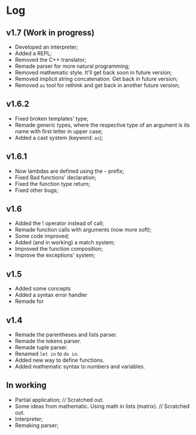 Log
===

v1.7 (Work in progress)
-----------------------
+ Developed an interpreter;
+ Added a REPL;
+ Removed the C++ translator;
+ Remade parser for more natural programming;
+ Removed mathematic style. It'll get back soon in future version;
+ Removed implicit string concatenation. Get back in future version;
+ Removed ``as`` tool for rethink and get back in another future version;

v1.6.2
------
+ Fixed broken templates' type;
+ Remade generic types, where the respective type of an argument is its name with first letter in upper case;
+ Added a cast system (keyword: ``as``);
 
v1.6.1
------
+ Now lambdas are defined using the ``~`` prefix;
+ Fixed Bad functions' declaration;
+ Fixed the function type return;
+ Fixed other bugs;

v1.6
----
+ Added the ! operator instead of call;
+ Remade function calls with arguments (now more soft);
+ Some code improved;
+ Added (and in working) a match system;
+ Improved the function composition;
+ Improve the exceptions' system;

v1.5
----
+ Added some concepts
+ Added a syntax error handler
+ Remade for

v1.4
----
+ Remade the parentheses and lists parser.
+ Remade the tokens parser.
+ Remade tuple parser.
+ Renamed ``let in`` to ``do in``.
+ Added new way to define functions.
+ Added mathematic syntax to numbers and variables.

In working
-----------
+ Partial application; // Scratched out.
+ Some ideas from mathematic. Using math in lists (matrix). // Scratched out.
+ Interpreter;
+ Remaking parser;